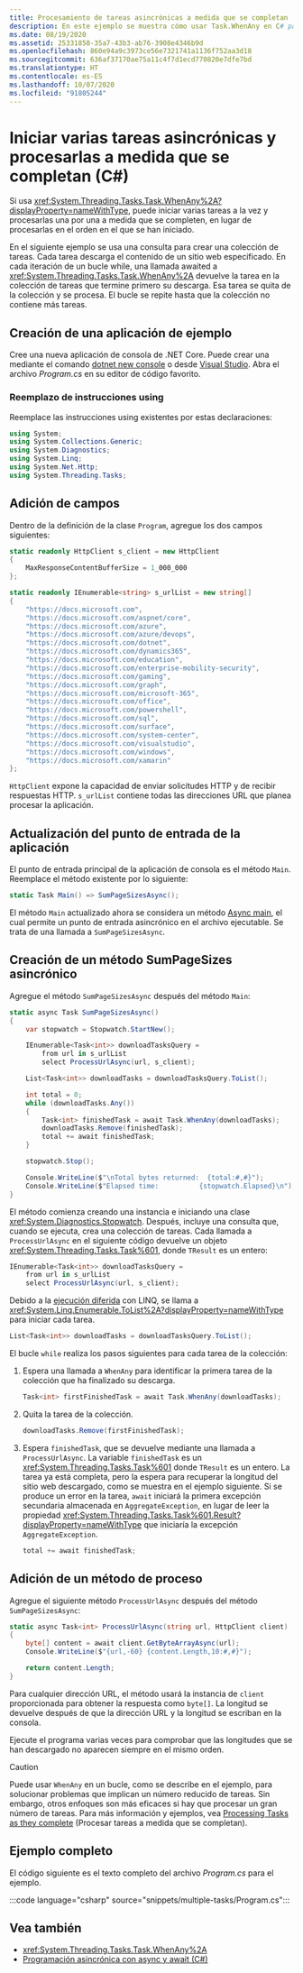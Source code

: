 ```yaml
---
title: Procesamiento de tareas asincrónicas a medida que se completan
description: En este ejemplo se muestra cómo usar Task.WhenAny en C# para iniciar varias tareas y procesar los resultados a medida que finalizan, en lugar de procesarlos en el orden en que se inician.
ms.date: 08/19/2020
ms.assetid: 25331850-35a7-43b3-ab76-3908e4346b9d
ms.openlocfilehash: 860e94a9c3973ce56e7321741a1136f752aa3d18
ms.sourcegitcommit: 636af37170ae75a11c4f7d1ecd770820e7dfe7bd
ms.translationtype: HT
ms.contentlocale: es-ES
ms.lasthandoff: 10/07/2020
ms.locfileid: "91805244"
---
```

# <a name="process-asynchronous-tasks-as-they-complete-c"></a>Iniciar varias tareas asincrónicas y procesarlas a medida que se completan (C#)

Si usa <xref:System.Threading.Tasks.Task.WhenAny%2A?displayProperty=nameWithType>, puede iniciar varias tareas a la vez y procesarlas una por una a medida que se completen, en lugar de procesarlas en el orden en el que se han iniciado.

En el siguiente ejemplo se usa una consulta para crear una colección de tareas. Cada tarea descarga el contenido de un sitio web especificado. En cada iteración de un bucle while, una llamada awaited a <xref:System.Threading.Tasks.Task.WhenAny%2A> devuelve la tarea en la colección de tareas que termine primero su descarga. Esa tarea se quita de la colección y se procesa. El bucle se repite hasta que la colección no contiene más tareas.

## <a name="create-example-application"></a>Creación de una aplicación de ejemplo

Cree una nueva aplicación de consola de .NET Core. Puede crear una mediante el comando [dotnet new console](../../../../core/tools/dotnet-new.md#console) o desde [Visual Studio](/visualstudio/install/install-visual-studio). Abra el archivo *Program.cs* en su editor de código favorito.

### <a name="replace-using-statements"></a>Reemplazo de instrucciones using

Reemplace las instrucciones using existentes por estas declaraciones:

```csharp
using System;
using System.Collections.Generic;
using System.Diagnostics;
using System.Linq;
using System.Net.Http;
using System.Threading.Tasks;
```

## <a name="add-fields"></a>Adición de campos

Dentro de la definición de la clase `Program`, agregue los dos campos siguientes:

```csharp
static readonly HttpClient s_client = new HttpClient
{
    MaxResponseContentBufferSize = 1_000_000
};

static readonly IEnumerable<string> s_urlList = new string[]
{
    "https://docs.microsoft.com",
    "https://docs.microsoft.com/aspnet/core",
    "https://docs.microsoft.com/azure",
    "https://docs.microsoft.com/azure/devops",
    "https://docs.microsoft.com/dotnet",
    "https://docs.microsoft.com/dynamics365",
    "https://docs.microsoft.com/education",
    "https://docs.microsoft.com/enterprise-mobility-security",
    "https://docs.microsoft.com/gaming",
    "https://docs.microsoft.com/graph",
    "https://docs.microsoft.com/microsoft-365",
    "https://docs.microsoft.com/office",
    "https://docs.microsoft.com/powershell",
    "https://docs.microsoft.com/sql",
    "https://docs.microsoft.com/surface",
    "https://docs.microsoft.com/system-center",
    "https://docs.microsoft.com/visualstudio",
    "https://docs.microsoft.com/windows",
    "https://docs.microsoft.com/xamarin"
};
```

`HttpClient` expone la capacidad de enviar solicitudes HTTP y de recibir respuestas HTTP. `s_urlList` contiene todas las direcciones URL que planea procesar la aplicación.

## <a name="update-application-entry-point"></a>Actualización del punto de entrada de la aplicación

El punto de entrada principal de la aplicación de consola es el método `Main`. Reemplace el método existente por lo siguiente:

```csharp
static Task Main() => SumPageSizesAsync();
```

El método `Main` actualizado ahora se considera un método [Async main](../../../whats-new/csharp-7.md#async-main), el cual permite un punto de entrada asincrónico en el archivo ejecutable. Se trata de una llamada a `SumPageSizesAsync`.

## <a name="create-the-asynchronous-sum-page-sizes-method"></a>Creación de un método SumPageSizes asincrónico

Agregue el método `SumPageSizesAsync` después del método `Main`:

```csharp
static async Task SumPageSizesAsync()
{
    var stopwatch = Stopwatch.StartNew();

    IEnumerable<Task<int>> downloadTasksQuery =
        from url in s_urlList
        select ProcessUrlAsync(url, s_client);

    List<Task<int>> downloadTasks = downloadTasksQuery.ToList();

    int total = 0;
    while (downloadTasks.Any())
    {
        Task<int> finishedTask = await Task.WhenAny(downloadTasks);
        downloadTasks.Remove(finishedTask);
        total += await finishedTask;
    }

    stopwatch.Stop();

    Console.WriteLine($"\nTotal bytes returned:  {total:#,#}");
    Console.WriteLine($"Elapsed time:          {stopwatch.Elapsed}\n");
}
```

El método comienza creando una instancia e iniciando una clase <xref:System.Diagnostics.Stopwatch>. Después, incluye una consulta que, cuando se ejecuta, crea una colección de tareas. Cada llamada a `ProcessUrlAsync` en el siguiente código devuelve un objeto <xref:System.Threading.Tasks.Task%601>, donde `TResult` es un entero:

```csharp
IEnumerable<Task<int>> downloadTasksQuery =
    from url in s_urlList
    select ProcessUrlAsync(url, s_client);
```

Debido a la [ejecución diferida](../../../../standard/linq/deferred-execution-example.md) con LINQ, se llama a <xref:System.Linq.Enumerable.ToList%2A?displayProperty=nameWithType> para iniciar cada tarea.

```csharp
List<Task<int>> downloadTasks = downloadTasksQuery.ToList();
```

El bucle `while` realiza los pasos siguientes para cada tarea de la colección:

1. Espera una llamada a `WhenAny` para identificar la primera tarea de la colección que ha finalizado su descarga.

    ```csharp
    Task<int> firstFinishedTask = await Task.WhenAny(downloadTasks);
    ```

1. Quita la tarea de la colección.

    ```csharp
    downloadTasks.Remove(firstFinishedTask);
    ```

1. Espera `finishedTask`, que se devuelve mediante una llamada a `ProcessUrlAsync`. La variable `finishedTask` es un <xref:System.Threading.Tasks.Task%601> donde `TResult` es un entero. La tarea ya está completa, pero la espera para recuperar la longitud del sitio web descargado, como se muestra en el ejemplo siguiente. Si se produce un error en la tarea, `await` iniciará la primera excepción secundaria almacenada en `AggregateException`, en lugar de leer la propiedad <xref:System.Threading.Tasks.Task%601.Result?displayProperty=nameWithType> que iniciaría la excepción `AggregateException`.

    ```csharp
    total += await finishedTask;
    ```

## <a name="add-process-method"></a>Adición de un método de proceso

Agregue el siguiente método `ProcessUrlAsync` después del método `SumPageSizesAsync`:

```csharp
static async Task<int> ProcessUrlAsync(string url, HttpClient client)
{
    byte[] content = await client.GetByteArrayAsync(url);
    Console.WriteLine($"{url,-60} {content.Length,10:#,#}");

    return content.Length;
}
```

Para cualquier dirección URL, el método usará la instancia de `client` proporcionada para obtener la respuesta como `byte[]`. La longitud se devuelve después de que la dirección URL y la longitud se escriban en la consola.

Ejecute el programa varias veces para comprobar que las longitudes que se han descargado no aparecen siempre en el mismo orden.

> [!CAUTION]
> Puede usar `WhenAny` en un bucle, como se describe en el ejemplo, para solucionar problemas que implican un número reducido de tareas. Sin embargo, otros enfoques son más eficaces si hay que procesar un gran número de tareas. Para más información y ejemplos, vea [Processing Tasks as they complete](https://devblogs.microsoft.com/pfxteam/processing-tasks-as-they-complete) (Procesar tareas a medida que se completan).

## <a name="complete-example"></a>Ejemplo completo

El código siguiente es el texto completo del archivo *Program.cs* para el ejemplo.

:::code language="csharp" source="snippets/multiple-tasks/Program.cs":::

## <a name="see-also"></a>Vea también

- <xref:System.Threading.Tasks.Task.WhenAny%2A>
- [Programación asincrónica con async y await (C#)](index.md)
